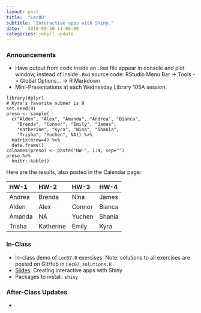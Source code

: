 ```yaml
---
layout: post
title:  "Lec08"
subtitle: "Interactive apps with Shiny."
date:   2016-09-30 11:00:00
categories: jekyll update
---
```




### Announcements

* Have output from code inside an `.Rmd` file appear in console and plot window, instead of inside `.Rmd` source code: RStudio Menu Bar -> Tools -> Global Options... -> R Markdown
* Mini-Presentations at each Wednesday Library 105A session.  

~~~
library(dplyr)
# Kyra's favorite nubmer is 9
set.seed(9)
preso <- sample(
  c("Alden", "Alex", "Amanda", "Andrea", "Bianca",
    "Brenda", "Connor", "Emily", "James", 
    "Katherine", "Kyra", "Nina", "Shania", 
    "Trisha", "Yuchen", NA)) %>% 
  matrix(nrow=4) %>% 
  data.frame()
colnames(preso) <- paste("HW-", 1:4, sep="")
preso %>% 
  knitr::kable()
~~~

Here are the results, also posted in the Calendar page:

|HW-1   |HW-2      |HW-3   |HW-4   |
|:------|:---------|:------|:------|
|Andrea |Brenda    |Nina   |James  |
|Alden  |Alex      |Connor |Bianca |
|Amanda |NA        |Yuchen |Shania |
|Trisha |Katherine |Emily  |Kyra   |


### In-Class

* In-class demo of `Lec07.R` exercises. Note: solutions to all exercises are posted on GitHub in `Lec07_solutions.R`
* <a href =
"http://htmlpreview.github.io/?https://raw.githubusercontent.com/2016-09-Middlebury-Data-Science/Topics/master/Lec08%20Shiny/Lec08.html"
target = "_blank">Slides</a>: Creating interactive apps with Shiny
* Packages to install: `shiny`



### After-Class Updates

* 

